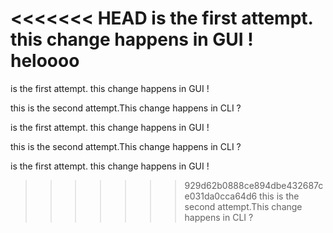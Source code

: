 <<<<<<< HEAD
 is the first attempt. this change happens in GUI ! heloooo
=======
 is the first attempt. this change happens in GUI !
 
this is the second attempt.This change happens in CLI ?

 is the first attempt. this change happens in GUI !
 
this is the second attempt.This change happens in CLI ?


 is the first attempt. this change happens in GUI !
 
>>>>>>> 929d62b0888ce894dbe432687ce031da0cca64d6
this is the second attempt.This change happens in CLI ?

